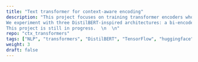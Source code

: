 ```yaml
---
title: "Text transformer for context-aware encoding"
description: "This project focuses on training transformer encoders whose representations incorporate information about higher-order context, i.e., characteristics of the author and/or the pragmatic context. We feed models a target sequence and a number of 'context' sequences (i.e., text from the same author, or from the same subreddit) as a single example, and train models on a variant of MLM where the MLM head is fed the combination of token-level representations of the input sequence and an aggregate representation of context sequences. \n  \n
We experiment with three DistilBERT-inspired architectures: a bi-encoder (where context and target are fed to two separate encoders), a 'batch' encoder (single encoder with added context aggregation and target-context combination layers) and a hierarchical encoder (applying attention across [CLS] tokens in between standard transformer layers to integrate information across contexts and target sequence). The benefits of this training protocol are evaluated both by comparing their MLM performance with no-context MLM training and to random-context training, as well as on extrinsic tasks.  \n  \n 
This project is still in progress.  \n  \n"
repo: "ctx_transformers"
tags: ["NLP", "transformers", "DistilBERT", "TensorFlow", "huggingface", "ML"]
weight: 3
draft: false
---
```

